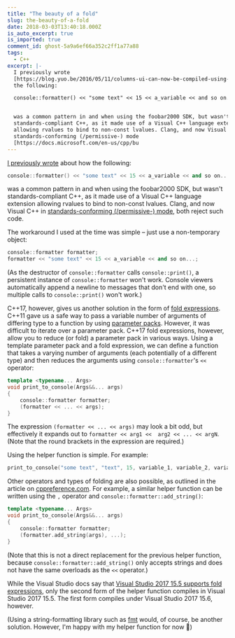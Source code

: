 ```yaml
---
title: "The beauty of a fold"
slug: the-beauty-of-a-fold
date: 2018-03-03T13:40:18.000Z
is_auto_excerpt: true
is_imported: true
comment_id: ghost-5a9a6ef66a352c2ff1a77a88
tags:
  - C++
excerpt: |-
  I previously wrote
  [https://blog.yuo.be/2016/05/11/columns-ui-can-now-be-compiled-using-clang/] about how
  the following:

  console::formatter() << "some text" << 15 << a_variable << and so on...;


  was a common pattern in and when using the foobar2000 SDK, but wasn't
  standards-compliant C++, as it made use of a Visual C++ language extension
  allowing rvalues to bind to non-const lvalues. Clang, and now Visual C++ in
  standards-conforming (/permissive-) mode
  [https://docs.microsoft.com/en-us/cpp/bu
---
```


[I previously wrote](/2016/05/11/columns-ui-can-now-be-compiled-using-clang/)
about how the following:

```cpp
console::formatter() << "some text" << 15 << a_variable << and so on...;
```

was a common pattern in and when using the foobar2000 SDK, but wasn't
standards-compliant C++, as it made use of a Visual C++ language extension
allowing rvalues to bind to non-const lvalues. Clang, and now Visual C++ in
[standards-conforming (/permissive-) mode](https://docs.microsoft.com/en-us/cpp/build/reference/permissive-standards-conformance),
both reject such code.

The workaround I used at the time was simple – just use a non-temporary object:

```cpp
console::formatter formatter;
formatter << "some text" << 15 << a_variable << and so on...;
```

(As the destructor of `console::formatter` calls `console::print()`, a
persistent instance of `console::formatter` won't work. Console viewers
automatically append a newline to messages that don't end with one, so multiple
calls to `console::print()` won't work.)

C++17, however, gives us another solution in the form of
[fold expressions](http://en.cppreference.com/w/cpp/language/fold). C++11 gave
us a safe way to pass a variable number of arguments of differing type to a
function by using
[parameter packs](http://en.cppreference.com/w/cpp/language/parameter_pack).
However, it was difficult to iterate over a parameter pack. C++17 fold
expressions, however, allow you to reduce (or fold) a parameter pack in various
ways. Using a template parameter pack and a fold expression, we can define a
function that takes a varying number of arguments (each potentially of a
different type) and then reduces the arguments using `console::formatter`'s `<<`
operator:

```cpp
template <typename... Args>
void print_to_console(Args&&... args)
{
    console::formatter formatter;
    (formatter << ... << args);
}
```

The expression `(formatter << ... << args)` may look a bit odd, but effectively
it expands out to `formatter << arg1 <<  arg2 << ... << argN`. (Note that the
round brackets in the expression are required.)

Using the helper function is simple. For example:

```cpp
print_to_console("some text", "text", 15, variable_1, variable_2, variable_3);
```

Other operators and types of folding are also possible, as outlined in the
article on [cppreference.com](http://en.cppreference.com/w/cpp/language/fold).
For example, a similar helper function can be written using the `,` operator and
`console::formatter::add_string()`:

```cpp
template <typename... Args>
void print_to_console(Args&&... args)
{
    console::formatter formatter;
    (formatter.add_string(args), ...);
}
```

(Note that this is not a direct replacement for the previous helper function,
because `console::formatter::add_string()` only accepts strings and does not
have the same overloads as the `<<` operator.)

While the Visual Studio docs say that
[Visual Studio 2017 15.5 supports fold expressions](https://docs.microsoft.com/en-us/cpp/visual-cpp-language-conformance),
only the second form of the helper function compiles in Visual Studio 2017 15.5.
The first form compiles under Visual Studio 2017 15.6, however.

(Using a string-formatting library such as [fmt](https://github.com/fmtlib/fmt)
would, of course, be another solution. However, I'm happy with my helper
function for now 🙂)
